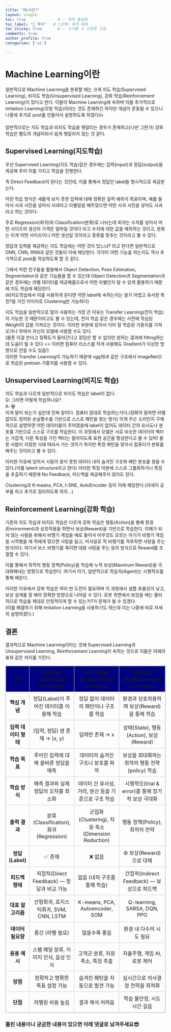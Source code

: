 ```yaml
---
title: "ML이란?"
layout: single
toc: true              # ✅ 목차 활성화
toc_label: "📑 목차"   # (선택) 목차 제목
toc_sticky: true       # ✅ 스크롤 시 오른쪽 고정
comments: true
author_profile: true
categories: ['ai']

---
```


# Machine Learning이란
일반적으로 Machine Learning을 분류할 때는 크게 지도 학습(Supervised Learning), 비지도 학습(Unsupervised Learning), 강화 학습(Reinforcement Learning)이 있다고 한다. 이들이 Machine Learning에 속하며 이를 추가적으로 Imitation Learning(모방 학습)이라는 것도 존재하긴 하지만 개념이 혼동될 수 있으니 나중에 추가로 post를 만들어서 설명하도록 하겠다👍

일반적으로는 지도 학습과 비지도 학습을 헷갈리는 경우가 존재하고(나만 그런가) 강화 학습은 별도의 개념이라서 쉽게 헷갈리지 않는 것 같다.

## Supervised Learning(지도학습)
우선 Supervised Learning(지도 학습)같은 경우에는 입력(input)과 정답(output)을 제공해 주어 이를 가지고 학습을 진행한다. 

즉 Direct Feedback이 된다는 것인데, 이를 통해서 정답인 label을 명시적으로 제공받는다. 

이런 학습 방식은 새롭게 보지 못한 입력에 대해 정확한 출력 예측이 목표이며, 예를 들어서 사과 사진을 넣어서 사과라고 라벨링을 해주었으면 어떤 사과 사진을 넣어도 사과라고 하는 것이다.

주로 Regression(회귀)와 Classification(분류)로 나뉘는데 회귀는 수치를 넣어서 어떤 사이즈의 생선의 가격은 얼마일 것이다 라고 수치에 대한 값을 예측하는 것이고, 분류는 이게 어떤 사이즈이니 어떤 생선일 것이라고 종류를 맞추는 것이라고 볼 수 있다. 

정답과 입력을 제공하는 지도 학습에는 어떤 것이 있느냐? 라고 한다면 일반적으로 DNN, CNN, RNN과 같은 것들이 이에 해당한다. 각각이 어떤 기능을 하는지도 역시 추가적으로 post를 작성하도록 할 것 같다.

그래서 저런 친구들을 활용해서 Object Detection, Pose Estimation, Segmentation과 같은 기능들을 할 수 있는데 Object Detection과 Segmentation과 같은 경우에는 라벨 데이터를 제공해줌으로서 어떤 라벨인지 알 수 있게 활용하기 때문에 지도 학습에 해당한다.  
(비지도학습에서 이를 사용하게 된다면 어떤 label에 속하는지는 알기 어렵고 유사한 특징?을 가진 이미지로 Clustering만 가능하다)

지도 학습을 일반적으로 많이 사용하는 가장 큰 이유는 Transfer Learning(전이 학습)이 가능한 것 때문이라고도 볼 수 있는데, 전이 학습 같은 경우에는 사전에 학습된 Weight의 값을 가져오는 것이다. 이러한 부분에 있어서 이미 잘 학습된 가중치를 가져오거나 하여서 자신의 모델에 사용할 수도 있다.  
(물론 이걸 쓴다고 정확도가 올라간다고 장담은 할 수 없지만 원하는 결과에 fitting하는데 도움이 될 수 있다 => 이러면 컴퓨터 리소스를 적게 사용해도 Gradient가 이상한 방향으로 안갈 수도 있음!)  
이러한 Transfer Learning이 가능하기 때문에 vgg16과 같은 구조에서 ImageNet으로 학습된 pretrain 가중치를 사용할 수 있다.

## Unsupervised Learning(비지도 학습)
지도 학습과 다르게 일반적으로 비지도 학습은 label이 없다.  
Q: 그러면 어떻게 학습하나요?  
A: ~~잘~~  
이게 말이 되는가 싶은데 진짜 잘이다. 컴퓨터 맘대로 학습하는거다.(정확히 말하면 라벨 없이도 정의된 손실함수를 기반으로 스스로 패턴을 찾는 방식) 이게 무슨 소리인지 구체적으로 설명하면 어떤 데이터들이 주어졌을때 label이 없어도 데이터 간의 유사도나 분포를 기반으로 스스로 구조를 학습한다. 이 과정에서 모델은 서로 비슷한 데이터의 벡터는 가깝게, 다른 특성을 가진 벡터는 멀어지도록 표현 공간을 형성한다고 볼 수 있따!
물론 사람이 지정한 식에 따라서 가는 것이기 하지만 특정 패턴을 찾아서 컴퓨터가 분류를 해주는 것이라고 볼 수 있다. 

이러한 이유에 있어서 사람이 찾지 못한 데이터 내의 숨겨진 구조와 패턴 분포를 찾을 수 있다.(이를 latent structure라고 한다) 이러한 특징 덕분에 스스로 그룹화하거나 특징을 추출하기 때문에 No Feedback, 피드백을 제공해주지 않아도 된다. 

Clustering과 K-means, PCA, t-SNE, AutoEncoder 등이 이에 해당한다.(자세히 공부를 하고 추가로 정리하도록 하자...)

## Reinforcement Learning(강화 학습)
기존의 지도 학습과 비지도 학습은 다르게 강화 학습은 행동(Action)을 통해 환경(Environment)과 상호작용을 하면서 보상(Reward)을 기반으로 학습한다. 이해가 되지 않는 사람을 위해서 비행기 게임을 예로 들어서 아무것도 모르는 아기가 비행기 게임을 시작했을 때 적에게 맞으면 사탕을 잃고, 미사일로 적 비행기를 격추하면 사탕을 주는 방식이다. 여기서 보스 비행기를 죽이면 대왕 사탕을 주는 등의 방식으로 Reward를 조절할 수 있다.

이를 통해서 최적의 행동 정책(Policy)을 학습해 누적 보상(Maximum Reward)을 극대화해내는 방향으로 학습한다.
여기서 아기, 일반적으로 학습자(Agent)는 시행착오를 통해 배운다. 

이러한 이유에서 강화 학습은 여러 번 도전이 필요하며 이 과정에서 샘플 효율성이 낮고, 보상 설계를 잘 해야 정확한 방향으로 나아갈 수 있다. 로봇 측면에서 보았을 때는 물리적으로 학습을 제대로 안정적이게 할 수 있는가?가 문제가 될 수 있겠다.  
(이를 해결하기 위해 Imitation Learning을 사용하기도 하는데 이는 나중에 따로 자세히 설명하겠다.)

## 결론
결과적으로 Machine Learning이라는 것에 Supervised Learning과 Unsupervised Learning, Reinforcement Learning이 속하는 것으로 이들은 아래의 표와 같은 차이를 가진다.  
<table style="border-collapse: collapse; width: 100%; border: 1px solid #ccc; text-align: center;">
  <thead>
    <tr style="background-color: #000080;">
      <th style="border: 1px solid #ccc; padding: 8px;">구분</th>
      <th style="border: 1px solid #ccc; padding: 8px;">지도학습 (Supervised Learning)</th>
      <th style="border: 1px solid #ccc; padding: 8px;">비지도학습 (Unsupervised Learning)</th>
      <th style="border: 1px solid #ccc; padding: 8px;">강화학습 (Reinforcement Learning)</th>
    </tr>
  </thead>
  <tbody>
    <tr>
      <td style="border: 1px solid #ccc; padding: 8px;"><b>핵심 개념</b></td>
      <td style="border: 1px solid #ccc; padding: 8px;">정답(Label)이 주어진 데이터를 이용해 학습</td>
      <td style="border: 1px solid #ccc; padding: 8px;">정답 없이 데이터의 패턴이나 구조를 학습</td>
      <td style="border: 1px solid #ccc; padding: 8px;">환경과 상호작용하며 보상(Reward)을 통해 학습</td>
    </tr>
    <tr>
      <td style="border: 1px solid #ccc; padding: 8px;"><b>입력 데이터 형태</b></td>
      <td style="border: 1px solid #ccc; padding: 8px;">(입력, 정답) 쌍 존재 → (x, y)</td>
      <td style="border: 1px solid #ccc; padding: 8px;">입력만 존재 → x</td>
      <td style="border: 1px solid #ccc; padding: 8px;">상태(State), 행동(Action), 보상(Reward)</td>
    </tr>
    <tr>
      <td style="border: 1px solid #ccc; padding: 8px;"><b>학습 목표</b></td>
      <td style="border: 1px solid #ccc; padding: 8px;">주어진 입력에 대해 올바른 정답을 예측</td>
      <td style="border: 1px solid #ccc; padding: 8px;">데이터의 숨겨진 구조나 분포를 파악</td>
      <td style="border: 1px solid #ccc; padding: 8px;">보상을 최대화하는 최적의 행동 전략(policy) 학습</td>
    </tr>
    <tr>
      <td style="border: 1px solid #ccc; padding: 8px;"><b>학습 방식</b></td>
      <td style="border: 1px solid #ccc; padding: 8px;">예측 결과와 실제 정답의 오차를 최소화</td>
      <td style="border: 1px solid #ccc; padding: 8px;">데이터 간 유사성, 거리, 분산 등을 기준으로 구조 학습</td>
      <td style="border: 1px solid #ccc; padding: 8px;">시행착오(trial & error)를 통해 장기적 보상 극대화</td>
    </tr>
    <tr>
      <td style="border: 1px solid #ccc; padding: 8px;"><b>출력 결과</b></td>
      <td style="border: 1px solid #ccc; padding: 8px;">분류(Classification), 회귀(Regression)</td>
      <td style="border: 1px solid #ccc; padding: 8px;">군집화(Clustering), 차원 축소(Dimension Reduction)</td>
      <td style="border: 1px solid #ccc; padding: 8px;">행동 정책(Policy), 최적의 전략</td>
    </tr>
    <tr>
      <td style="border: 1px solid #ccc; padding: 8px;"><b>정답(Label)</b></td>
      <td style="border: 1px solid #ccc; padding: 8px;">✅ 존재</td>
      <td style="border: 1px solid #ccc; padding: 8px;">❌ 없음</td>
      <td style="border: 1px solid #ccc; padding: 8px;">⚙️ 보상(Reward)으로 대체</td>
    </tr>
    <tr>
      <td style="border: 1px solid #ccc; padding: 8px;"><b>피드백 형태</b></td>
      <td style="border: 1px solid #ccc; padding: 8px;">직접적(Direct Feedback) — 정답과 비교 가능</td>
      <td style="border: 1px solid #ccc; padding: 8px;">없음 (내적 구조를 통해 학습)</td>
      <td style="border: 1px solid #ccc; padding: 8px;">간접적(Indirect Feedback) — 보상으로 피드백</td>
    </tr>
    <tr>
      <td style="border: 1px solid #ccc; padding: 8px;"><b>대표 알고리즘</b></td>
      <td style="border: 1px solid #ccc; padding: 8px;">선형회귀, 로지스틱회귀, SVM, CNN, LSTM</td>
      <td style="border: 1px solid #ccc; padding: 8px;">K-means, PCA, Autoencoder, SOM</td>
      <td style="border: 1px solid #ccc; padding: 8px;">Q-learning, SARSA, DQN, PPO</td>
    </tr>
    <tr>
      <td style="border: 1px solid #ccc; padding: 8px;"><b>데이터 필요량</b></td>
      <td style="border: 1px solid #ccc; padding: 8px;">중간 (라벨 필요)</td>
      <td style="border: 1px solid #ccc; padding: 8px;">많을수록 좋음</td>
      <td style="border: 1px solid #ccc; padding: 8px;">환경 내 다수의 시도 필요</td>
    </tr>
    <tr>
      <td style="border: 1px solid #ccc; padding: 8px;"><b>응용 예시</b></td>
      <td style="border: 1px solid #ccc; padding: 8px;">스팸 메일 분류, 이미지 인식, 음성 인식</td>
      <td style="border: 1px solid #ccc; padding: 8px;">고객군 분류, 차원 축소, 특징 추출</td>
      <td style="border: 1px solid #ccc; padding: 8px;">자율주행, 게임 AI, 로봇 제어</td>
    </tr>
    <tr>
      <td style="border: 1px solid #ccc; padding: 8px;"><b>장점</b></td>
      <td style="border: 1px solid #ccc; padding: 8px;">정확하고 명확한 목표 설정 가능</td>
      <td style="border: 1px solid #ccc; padding: 8px;">숨겨진 패턴을 자동으로 발견 가능</td>
      <td style="border: 1px solid #ccc; padding: 8px;">실시간으로 의사결정 전략을 최적화</td>
    </tr>
    <tr>
      <td style="border: 1px solid #ccc; padding: 8px;"><b>단점</b></td>
      <td style="border: 1px solid #ccc; padding: 8px;">라벨링 비용 높음</td>
      <td style="border: 1px solid #ccc; padding: 8px;">결과 해석 어려움</td>
      <td style="border: 1px solid #ccc; padding: 8px;">학습 불안정, 시도 시간 길음</td>
    </tr>
  </tbody>
</table>

### 틀린 내용이나 궁금한 내용이 있으면 아래 댓글로 남겨주세요😎